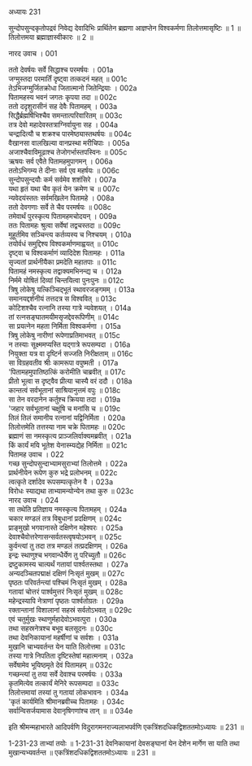 अध्यायः 231

सुन्दोपसुन्दकृतोपद्रवं निवेद्य देवादिभिः प्रार्थितेन ब्रह्मणा आज्ञप्तेन विश्वकर्मणा तिलोत्तमासृष्टिः ॥ 1 ॥ तिलोत्तमया ब्रह्माज्ञास्वीकारः ॥ 2 ॥

नारद उवाच ।	001  

ततो देवर्षयः सर्वे सिद्धाश्च परमर्षयः ।	001a  
जग्मुस्तदा परमार्तिं दृष्ट्वा तत्कदनं महत् ॥	001c  
तेऽभिजग्मुर्जितक्रोधा जितात्मानो जितेन्द्रियाः ।	002a  
पितामहस्य भवनं जगतः कृपया तदा ॥	002c  
ततो ददृशुरासीनं सह देवैः पितामहम् ।	003a  
सिद्धैर्ब्रह्मर्षिभिश्चैव समन्तात्परिवारितम् ॥	003c  
तत्र देवो महादेवस्तत्राग्निर्वायुना सह ।	004a  
चन्द्रादित्यौ च शक्रश्च पारमेष्ठ्यास्तथर्षयः ॥	004c  
वैखानसा वालखिल्या वानप्रस्था मरीचिपाः ।	005a  
अजाश्चैवाविमूढाश्च तेजोगर्भास्तपस्विनः ॥	005c  
ऋषयः सर्व एवैते पितामहमुपागमन् ।	006a  
ततोऽभिगम्य ते दीनाः सर्व एव महर्षयः ॥	006c  
सुन्दोपसुन्दयौः कर्म सर्वमेव शशंसिरे ।	007a  
यथा हृतं यथा चैव कृतं येन क्रमेण च ॥	007c  
न्यवेदयंस्ततः सर्वमखिलेन पितामहे ।	008a  
ततो देवगणाः सर्वे ते चैव परमर्षयः ॥	008c  
तमेवार्थं पुरस्कृत्य पितामहमचोदयन् ।	009a  
ततः पितामहः श्रुत्वा सर्वेषां तद्वचस्तदा ॥	009c  
मुहूर्तमिव सञ्चिन्त्य कर्तव्यस्य च निश्चयम् ।	010a  
तयोर्वधं समुद्दिश्य विश्वकर्माणमाह्वयत् ॥	010c  
दृष्ट्वा च विश्वकर्माणं व्यादिदेश पितामहः ।	011a  
सृज्यतां प्रार्थनीयैका प्रमदेति महातपाः ॥	011c  
पितामहं नमस्कृत्य तद्वाक्यमभिनन्द्य च ।	012a  
निर्ममे योषितं दिव्यां चिन्तयित्वा पुनःपुनः ॥	012c  
त्रिषु लोकेषु यत्किञ्चिद्भूतं स्थावरजङ्गमम् ।	013a  
समानयद्दर्शनीयं तत्तदत्र स विश्ववित् ॥	013c  
कोटिशश्चैव रत्नानि तस्या गात्रे न्यवेशयत् ।	014a  
तां रत्नसङ्घातमयीमसृजद्देवरूपिणीम् ॥	014c  
सा प्रयत्नेन महता निर्मिता विश्वकर्मणा ।	015a  
त्रिषु लोकेषु नारीणां रूपेणाप्रतिमाभवत् ॥	015c  
न तस्याः सूक्ष्ममप्यस्ति यद्गात्रे रूपसम्पदा ।	016a  
नियुक्ता यत्र वा दृष्टिर्न सज्जति निरीक्षताम् ॥	016c  
सा विग्रहवतीव श्रीः कामरूपा वपुष्मती ।	017a  
\'पितामहमुपातिष्ठत्किं करोमीति चाब्रवीत् ॥	017c  
प्रीतो भूत्वा स दृष्ट्वैव प्रीत्या चास्यै वरं ददौ ।	018a  
कान्तत्वं सर्वभूतानां साश्रियानुत्तमं वपुः ॥	018c  
सा तेन वरदानेन कर्तुश्च क्रियया तदा ।	019a  
\'जहार सर्वभूतानां चक्षूंषि च मनांसि च ॥	019c  
तिलं तिलं समानीय रत्नानां यद्विनिर्मिता ।	020a  
तिलोत्तमेति तत्तस्या नाम चक्रे पितामहः ॥	020c  
ब्रह्माणं सा नमस्कृत्य प्राञ्जलिर्वाक्यमब्रवीत् ।	021a  
किं कार्यं मयि भूतेश येनास्म्यद्येह निर्मिता ॥	021c  
पितामह उवाच ।	022  
गच्छ सुन्दोपसुन्दाभ्यामसुराभ्यां तिलोत्तमे ।	022a  
प्रार्थनीयेन रूपेण कुरु भद्रे प्रलोभनम् ॥	022c  
त्वत्कृते दर्शादेव रूपसम्पत्कृतेन वै ।	023a  
विरोधः स्याद्यथा ताभ्यामन्योन्येन तथा कुरु ॥	023c  
नारद उवाच ।	024  
सा तथेति प्रतिज्ञाय नमस्कृत्य पितामहम् ।	024a  
चकार मण्डलं तत्र विबुधानां प्रदक्षिणम् ॥	024c  
प्राङ्मुखो भगवानास्ते दक्षिणेन महेश्वरः ।	025a  
देवाश्चैवोत्तरेणासन्सर्वतस्त्वृषयोऽभवन् ॥	025c  
कुर्वन्त्यां तु तदा तत्र मण्डलं तत्प्रदक्षिणम् ।	026a  
इन्द्रः स्थाणुश्च भगवान्धैर्येण तु परिच्युतौ ॥	026c  
द्रष्टुकामस्य चात्यर्थं गतायां पार्श्वतस्तथा ।	027a  
अन्यदञ्चितपद्माक्षं दक्षिणं निःसृतं मुखम् ॥	027c  
पृष्ठतः परिवर्तन्त्यां पश्चिमं निःसृतं मुखम् ।	028a  
गतायां चोत्तरं पार्श्वमुत्तरं निःसृतं मुखम् ॥	028c  
महेन्द्रस्यापि नेत्राणां पृष्ठतः पार्श्वतोग्रतः ।	029a  
रक्तान्तानां विशालानां सहस्रं सर्वतोऽभवत् ॥	029c  
एवं चतुर्मुखः स्थाणुर्महादेवोऽभवत्पुरा ।	030a  
तथा सहस्रनेत्रश्च बभूव बलसूदनः ॥	030c  
तथा देवनिकायानां महर्षीणां च सर्वशः ।	031a  
मुखानि चाभ्यवर्तन्त येन याति तिलोत्तमा ॥	031c  
तस्या गात्रे निपतिता दृष्टिस्तेषां महात्मनाम् ।	032a  
सर्वेषामेव भूयिष्ठमृते देवं पितामहम् ॥	032c  
गच्छन्त्यां तु तया सर्वे देवाश्च परमर्षयः ।	033a  
कृतमित्येव तत्कार्यं मेनिरे रूपसम्पदा ॥	033c  
तिलोत्तमायां तस्यां तु गतायां लोकभावनः ।	034a  
\'कृतं कार्यमिति श्रीमानब्रवीच्च पितामहः ।	034c  
सर्वान्विसर्जयामास देवानृषिगणांश्च तान् ॥ ॥	034e  

इति श्रीमन्महाभारते आदिपर्वणि विदुरागमनराज्यलाभपर्वणि एकत्रिंशदधिकद्विशततमोऽध्यायः ॥ 231 ॥

1-231-23 ताभ्यां तयोः ॥ 1-231-31 देवनिकायानां देवसङ्घानां येन देशेन मार्गेण सा याति तथा मुखान्यभ्यवर्तन्त ॥ एकत्रिंशदधिकद्विशततमोऽध्यायः ॥ 231 ॥
